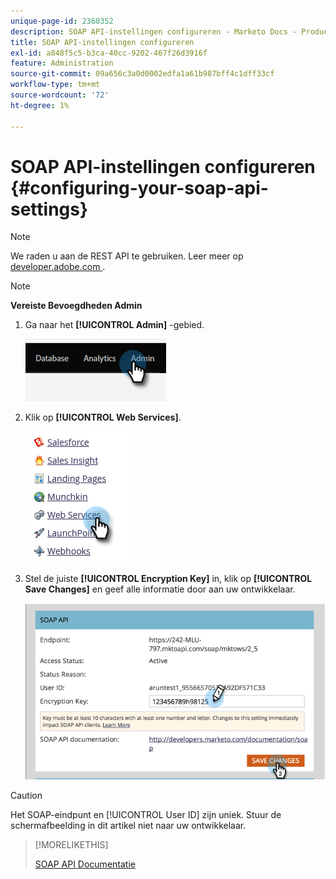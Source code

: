 ```yaml
---
unique-page-id: 2360352
description: SOAP API-instellingen configureren - Marketo Docs - Productdocumentatie
title: SOAP API-instellingen configureren
exl-id: a848f5c5-b3ca-40cc-9202-467f26d3916f
feature: Administration
source-git-commit: 09a656c3a0d0002edfa1a61b987bff4c1dff33cf
workflow-type: tm+mt
source-wordcount: '72'
ht-degree: 1%

---
```


# SOAP API-instellingen configureren {#configuring-your-soap-api-settings}

>[!NOTE]
>
>We raden u aan de REST API te gebruiken. Leer meer op [ developer.adobe.com ](https://developer.adobe.com/marketo-apis/).

>[!NOTE]
>
>**Vereiste Bevoegdheden Admin**

1. Ga naar het **[!UICONTROL Admin]** -gebied.

   ![](assets/configuring-your-soap-api-settings-1.png)

1. Klik op **[!UICONTROL Web Services]**.

   ![](assets/configuring-your-soap-api-settings-2.png)

1. Stel de juiste **[!UICONTROL Encryption Key]** in, klik op **[!UICONTROL Save Changes]** en geef alle informatie door aan uw ontwikkelaar.

   ![](assets/configuring-your-soap-api-settings-3.png)

>[!CAUTION]
>
>Het SOAP-eindpunt en [!UICONTROL User ID] zijn uniek. Stuur de schermafbeelding in dit artikel niet naar uw ontwikkelaar.

>[!MORELIKETHIS]
>
>[ SOAP API Documentatie ](https://experienceleague.adobe.com/nl/docs/marketo-developer/marketo/soap/soap-api)
